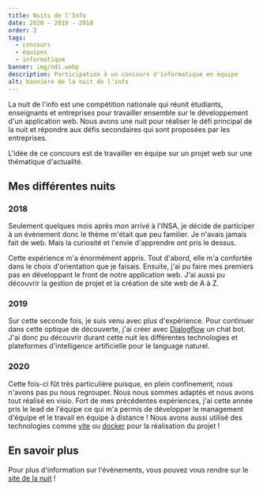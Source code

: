 ```yaml
---
title: Nuits de l'Info
date: 2020 - 2019 - 2018
order: 2
tags:
  - concours
  - équipes
  - informatique
banner: img/ndi.webp
description: Participation à un concours d'informatique en équipe
alt: bannière de la nuit de l'info
---
```


La nuit de l'info est une compétition nationale qui réunit étudiants, enseignants et entreprises pour travailler ensemble sur le développement d'un application web. Nous avons une nuit pour réaliser le défi principal de la nuit et répondre aux défis secondaires qui sont proposées par les entreprises.

L'idée de ce concours est de travailler en équipe sur un projet web sur une thématique d'actualité.

## Mes différentes nuits

### 2018

Seulement quelques mois après mon arrivé à l'INSA, je décide de participer à un évènement donc le thème m'était que peu familier. Je n'avais jamais fait de web. Mais la curiosité et l'envie d'apprendre ont pris le dessus.

Cette expérience m'a énormément appris. Tout d'abord, elle m'a confortée dans le choix d'orientation que je faisais. Ensuite, j'ai pu faire mes premiers pas en développant le front de notre application web. J'ai aussi pu découvrir la gestion de projet et la création de site web de A à Z.

### 2019

Sur cette seconde fois, je suis venu avec plus d'expérience. Pour continuer dans cette optique de découverte, j'ai créer avec [Dialogflow](https://dialogflow.cloud.google.com/) un chat bot. J'ai donc pu découvrir durant cette nuit les différentes technologies et plateformes d'intelligence artificielle pour le language naturel.

### 2020

Cette fois-ci fût très particulière puisque, en plein confinement, nous n'avons pas pu nous regrouper. Nous nous sommes adaptés et nous avons tout réalisé en visio. Fort de mes précédentes expériences, j'ai cette année pris le lead de l'équipe ce qui m'a permis de développer le management d'équipe et le travail en équipe à distance ! Nous avons aussi utilisé des technologies comme [vite](https://vitejs.dev/) ou [docker](https://www.docker.com/) pour la réalisation du projet !

## En savoir plus

Pour plus d'information sur l'évènements, vous pouvez vous rendre sur le [site de la nuit](https://www.nuitdelinfo.com/) !
